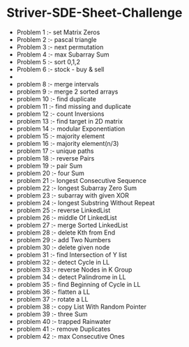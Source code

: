 # Striver-SDE-Sheet-Challenge

- Problem 1 :- set Matrix Zeros
- Problem 2 :- pascal triangle
- Problem 3 :- next permutation
- Problem 4 :- max Subarray Sum
- Problem 5 :- sort 0,1,2
- Problem 6 :- stock - buy & sell
-
- problem 8 :- merge intervals
- problem 9 :- merge 2 sorted arrays
- problem 10 :- find duplicate
- problem 11 :- find missing and duplicate
- problem 12 :- count Inversions
- problem 13 :- find target in 2D matrix
- problem 14 :- modular Exponentiation
- problem 15 :- majority element
- problem 16 :- majority element(n/3)
- problem 17 :- unique paths
- problem 18 :- reverse Pairs
- problem 19 :- pair Sum
- problem 20 :- four Sum
- problem 21 :- longest Consecutive Sequence
- problem 22 :- longest Subarray Zero Sum
- problem 23 :- subarray with given XOR
- problem 24 :- longest Substring Without Repeat
- problem 25 :- reverse LinkedList
- problem 26 :- middle Of LinkedList
- problem 27 :- merge Sorted LinkedList
- problem 28 :- delete Kth from End
- problem 29 :- add Two Numbers
- problem 30 :- delete given node
- problem 31 :- find Intersection of Y list
- problem 32 :- detect Cycle in LL
- problem 33 :- reverse Nodes in K Group
- problem 34 :- detect Palindrome in LL
- problem 35 :- find Beginning of Cycle in LL
- problem 36 :- flatten a LL
- problem 37 :- rotate a LL
- problem 38 :- copy List With Random Pointer
- problem 39 :- three Sum
- problem 40 :- trapped Rainwater
- problem 41 :- remove Duplicates
- problem 42 :- max Consecutive Ones